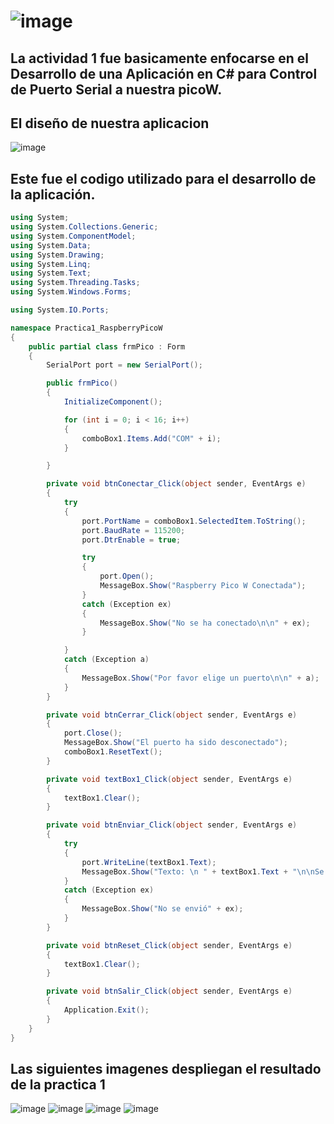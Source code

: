 # ![image](https://github.com/Jesusrlc/LosFrijolesRancheros/assets/158230496/f2bc6fa3-5598-4ed9-b6eb-29ae29574e24)

## La actividad 1 fue basicamente enfocarse en el Desarrollo de una Aplicación en C# para Control de Puerto Serial a nuestra picoW.
## El diseño de nuestra aplicacion 
![image](https://github.com/Jesusrlc/LosFrijolesRancheros/assets/158230496/ba9a644f-0373-4875-bc94-90fc58808099)

## Este fue el codigo utilizado para el desarrollo de la aplicación.
```C#
using System;
using System.Collections.Generic;
using System.ComponentModel;
using System.Data;
using System.Drawing;
using System.Linq;
using System.Text;
using System.Threading.Tasks;
using System.Windows.Forms;

using System.IO.Ports;

namespace Practica1_RaspberryPicoW
{
    public partial class frmPico : Form
    {
        SerialPort port = new SerialPort();

        public frmPico()
        {
            InitializeComponent();

            for (int i = 0; i < 16; i++)
            {
                comboBox1.Items.Add("COM" + i);
            }

        }

        private void btnConectar_Click(object sender, EventArgs e)
        {
            try
            {
                port.PortName = comboBox1.SelectedItem.ToString();
                port.BaudRate = 115200;
                port.DtrEnable = true;

                try
                {
                    port.Open();
                    MessageBox.Show("Raspberry Pico W Conectada");
                }
                catch (Exception ex)
                {
                    MessageBox.Show("No se ha conectado\n\n" + ex);
                }

            }
            catch (Exception a)
            {
                MessageBox.Show("Por favor elige un puerto\n\n" + a);
            }
        }

        private void btnCerrar_Click(object sender, EventArgs e)
        {
            port.Close();
            MessageBox.Show("El puerto ha sido desconectado");
            comboBox1.ResetText();
        }

        private void textBox1_Click(object sender, EventArgs e)
        {
            textBox1.Clear();
        }

        private void btnEnviar_Click(object sender, EventArgs e)
        {
            try
            {
                port.WriteLine(textBox1.Text);
                MessageBox.Show("Texto: \n " + textBox1.Text + "\n\nSe envio correctamente", "AVISO", MessageBoxButtons.OK, MessageBoxIcon.Information);
            }
            catch (Exception ex)
            {
                MessageBox.Show("No se envió" + ex);
            }
        }

        private void btnReset_Click(object sender, EventArgs e)
        {
            textBox1.Clear();
        }

        private void btnSalir_Click(object sender, EventArgs e)
        {
            Application.Exit();
        }
    }
}


```
## Las siguientes imagenes despliegan el resultado de la practica 1
![image](https://github.com/Jesusrlc/LosFrijolesRancheros/assets/158230496/7ddd75b3-51d1-4b0f-9d45-82445daf3bca)
![image](https://github.com/Jesusrlc/LosFrijolesRancheros/assets/158230496/1a65d976-af67-48d8-94e0-e31d0adee1ac)
![image](https://github.com/Jesusrlc/LosFrijolesRancheros/assets/158230496/f73f4173-86d1-44ef-8eef-dfe27aeda7bc)
![image](https://github.com/Jesusrlc/LosFrijolesRancheros/assets/158230496/3aed3921-efc5-4e87-a969-04f649e5fdf7)


